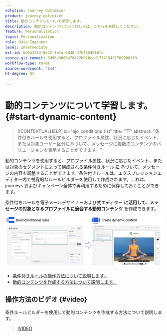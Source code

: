 ```yaml
---
solution: Journey Optimizer
product: journey optimizer
title: 動的コンテンツについて学習します。
description: 動的コンテンツについて詳しくは、こちらを参照してください。
feature: Personalization
topic: Personalization
role: Data Engineer
level: Intermediate
exl-id: be9a3f83-8e22-4efa-9d48-37bf554018fa
source-git-commit: 8d56e3060e78422b028ced17f415497789908ff9
workflow-type: tm+mt
source-wordcount: '144'
ht-degree: 0%

---
```


# 動的コンテンツについて学習します。 {#start-dynamic-content}

>[!CONTEXTUALHELP]
>id="ajo_conditions_list"
>title="下"
>abstract="条件付きルールを使用すると、プロファイル属性、状況に応じたイベント、または対象ユーザー区分に基づいて、メッセージに複数のコンテンツのバリエーションを表示することができます。"

動的コンテンツを使用すると、プロファイル属性、状況に応じたイベント、または対象のセグメントによって構成される条件付きルール **に** 基づいて、メッセージの内容を調整することができます。条件付きルールは、エクスプレッションエディター内で視覚的なルールビルダーを使用して作成されます。これは、journeys およびキャンペーン全体で再利用するために保存しておくことができます。

条件付きルールを電子メールデザイナーおよび式エディター **に活用して、メッセージの対象となるプロファイルに適合する動的コンテンツ** を作成できます。

![](assets/conditions-overview.png)

* [条件付きルールの操作方法について説明します。](create-conditions.md)
* [動的コンテンツを作成する方法について説明します。](dynamic-content.md)

## 操作方法のビデオ {#video}

条件ルールビルダーを使用して動的コンテンツを作成する方法について説明します。

>[!VIDEO](https://video.tv.adobe.com/v/3409815?quality=12)
